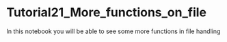 # Tutorial21_More_functions_on_file
In this notebook you will be able to see some more functions in file handling
